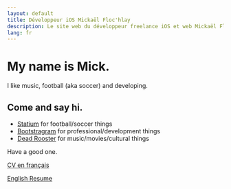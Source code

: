 ```yaml
---
layout: default
title: Développeur iOS Mickaël Floc'hlay
description: Le site web du développeur freelance iOS et web Mickaël Floc'hlay
lang: fr
---
```


# My name is Mick.

I like music, football (aka soccer) and developing.

## Come and say hi.

* [Statium](http://statium.io) for football/soccer things
* [Bootstragram](http://bootstragram.com) for professional/development things
* [Dead Rooster](http://deadrooster.org) for music/movies/cultural things

Have a good one.

<a href="cv.html" type="button" class="btn btn-default">CV en français</a>

<a href="resume.html" type="button" class="btn btn-default">English Resume</a>
